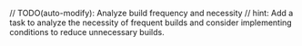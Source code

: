 // TODO(auto-modify): Analyze build frequency and necessity
// hint: Add a task to analyze the necessity of frequent builds and consider implementing conditions to reduce unnecessary builds.
